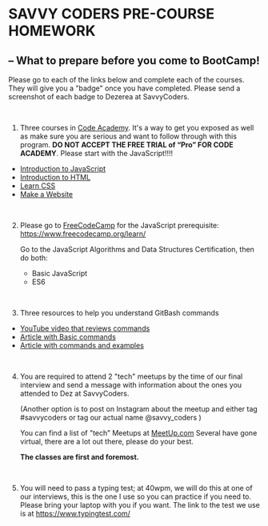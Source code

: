 # SAVVY CODERS PRE-COURSE HOMEWORK

## – What to prepare before you come to BootCamp!

Please go to each of the links below and complete each of the courses. They will give you a "badge" once you have completed. Please send a screenshot of each badge to Dezerea at SavvyCoders.

<br>

1. Three courses in [Code Academy](https://www.codecademy.com/catalog). It's a way to get you exposed as well as make sure you are serious and want to follow through with this program. **DO NOT ACCEPT THE FREE TRIAL of “Pro” FOR CODE ACADEMY**. Please start with the JavaScript!!!!

- [Introduction to JavaScript](https://www.codecademy.com/learn/introduction-to-javascript)
- [Introduction to HTML](https://www.codecademy.com/learn/learn-html)
- [Learn CSS](https://www.codecademy.com/learn/learn-css)
- [Make a Website](https://www.codecademy.com/learn/make-a-website)

<br>

2. Please go to [FreeCodeCamp](https://www.freecodecamp.org/) for the JavaScript prerequisite:
   https://www.freecodecamp.org/learn/

   Go to the JavaScript Algorithms and Data Structures Certification, then do both:

   - Basic JavaScript
   - ES6

<br>

3. Three resources to help you understand GitBash commands
- [YouTube video that reviews commands](https://www.youtube.com/watch?v=oQc-2gsjgDg)
- [Article with Basic commands](https://www.freecodecamp.org/news/understanding-git-basics-commands-tips-tricks/)
- [Article with commands and examples](https://dzone.com/articles/top-20-git-commands-with-examples)

<br>

4. You are required to attend 2 "tech" meetups by the time of our final interview and send a message with information about the ones you attended to Dez at SavvyCoders.

   (Another option is to post on Instagram about the meetup and either tag #savvycoders or tag our actual name @savvy_coders )

   You can find a list of "tech” Meetups at [MeetUp.com](https://www.meetup.com/find/events/tech/?allMeetups=false&radius=50&userFreeform=Saint+Louis,+MO&mcId=z63117&mcName=Saint+Louis,+MO&eventFilter=mysugg)
   Several have gone virtual, there are a lot out there, please do your best.

   **The classes are first and foremost.**

<br>

5. You will need to pass a typing test; at 40wpm, we will do this at one of our interviews, this is the one I use so you can practice if you need to. Please bring your laptop with you if you want. The link to the test we use is at https://www.typingtest.com/
